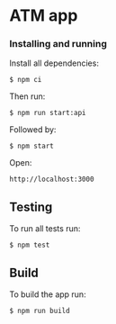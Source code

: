 # ATM app

### Installing and running

Install all dependencies:
```
$ npm ci
```

Then run:
```
$ npm run start:api
```

Followed by:

```
$ npm start
```

Open:
```
http://localhost:3000
```

## Testing

To run all tests run:
```
$ npm test
```

## Build

To build the app run:

```
$ npm run build
```